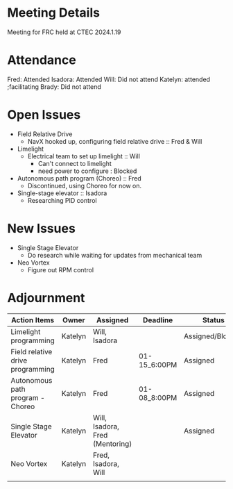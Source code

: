 ﻿# Meeting Details
Meeting for FRC held at CTEC 2024.1.19

# Attendance 
Fred: Attended
Isadora: Attended
Will: Did not attend
Katelyn: attended ;facilitating
Brady: Did not attend 

# Open Issues
- Field Relative Drive
    - NavX hooked up, configuring field relative drive :: Fred & Will
- Limelight
    - Electrical team to set up limelight :: Will 
        - Can't connect to limelight 
        - need power to configure : Blocked 
- Autonomous path program (Choreo) :: Fred 
    - Discontinued, using Choreo for now on.
- Single-stage elevator :: Isadora
    - Researching PID control


# New Issues
- Single Stage Elevator
    - Do research while waiting for updates from mechanical team
- Neo Vortex	 	
	- Figure out RPM control 
# Adjournment

| Action Items | Owner | Assigned | Deadline | Status
|--------------|-------|----------|--------|---
|Limelight programming|Katelyn|Will, Isadora| |Assigned/Blocked
|Field relative drive programming|Katelyn|Fred|01-15_6:00PM|Assigned
|Autonomous path program - Choreo|Katelyn|Fred|01-08_8:00PM|Assigned
|Single Stage Elevator|Katelyn| Will, Isadora, Fred (Mentoring)||Assigned
|Neo Vortex|Katelyn|Fred, Isadora, Will ||
|||||

